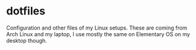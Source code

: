 # dotfiles

Configuration and other files of my Linux setups. 
These are coming from Arch Linux and my laptop, I use mostly the same on Elementary OS on my desktop though.
